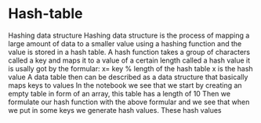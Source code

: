 # Hash-table
 Hashing data structure 
Hashing data structure is the process of mapping a large amount of data to a smaller value using a hashing function and the    value is stored in a hash table.
A hash function takes a group of characters called a key and maps it to a value of a certain length called a hash value it is usally got by the formular:
                x= key % length of the hash table
                x is the hash value
A data table then can be described as a data structure that basically maps keys to values
In the notebook we see that we start by creating an empty table in form of an array, this table has a length of 10 
 Then we formulate our hash function with the above formular and we see that when we put in some keys we generate hash values.
 These hash values
 
 


